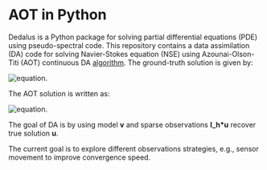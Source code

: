 # AOT in Python

Dedalus is a Python package for solving partial differential equations (PDE) using pseudo-spectral code. This repository contains a data assimilation (DA) code for solving Navier-Stokes equation (NSE) using Azounai-Olson-Titi (AOT) continuous DA [algorithm](http://arxiv.org/abs/1304.0997). The ground-truth solution is given by:

![equation](https://latex.codecogs.com/svg.image?\mathbf{u}_t=F(\mathbf{u})).

The AOT solution is written as:

![equation](https://latex.codecogs.com/svg.image?\mathbf{v}_t=F(\mathbf{v})&plus;\mu&space;I_h(\mathbf{u}-\mathbf{v})).

The goal of DA is by using model <b>v</b> and sparse observations <b>I_h*u</b> recover true solution <b>u</b>.

The current goal is to explore different observations strategies, e.g., sensor movement to improve convergence speed.
